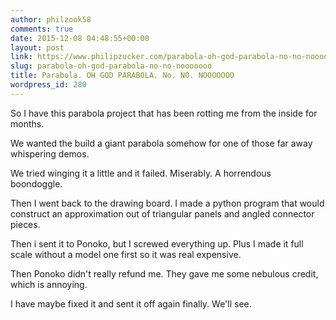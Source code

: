 ```yaml
---
author: philzook58
comments: true
date: 2015-12-08 04:48:55+00:00
layout: post
link: https://www.philipzucker.com/parabola-oh-god-parabola-no-no-nooooooo/
slug: parabola-oh-god-parabola-no-no-nooooooo
title: Parabola. OH GOD PARABOLA. No. NO. NOOOOOOO
wordpress_id: 280
---
```


So I have this parabola project that has been rotting me from the inside for months.

We wanted the build a giant parabola somehow for one of those far away whispering demos.

We tried winging it a little and it failed. Miserably. A horrendous boondoggle.

Then I went back to the drawing board. I made a python program that would construct an approximation out of triangular panels and angled connector pieces.

Then i sent it to Ponoko, but I screwed everything up. Plus I made it full scale without a model one first so it was real expensive.

Then Ponoko didn't really refund me. They gave me some nebulous credit, which is annoying.

I have maybe fixed it and sent it off again finally. We'll see.
